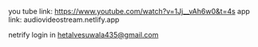 you tube link: https://www.youtube.com/watch?v=1Jj__vAh6w0&t=4s
app link: audiovideostream.netlify.app

netrify login in hetalvesuwala435@gmail.com
